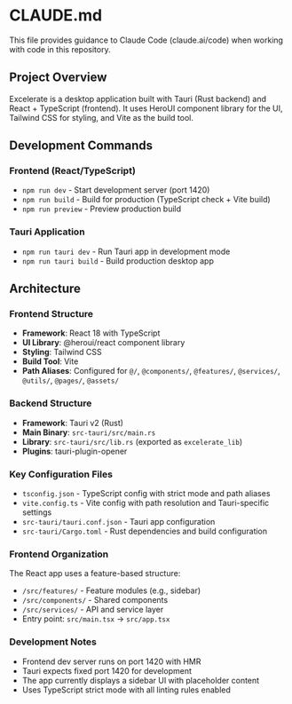 # CLAUDE.md

This file provides guidance to Claude Code (claude.ai/code) when working with code in this repository.

## Project Overview

Excelerate is a desktop application built with Tauri (Rust backend) and React + TypeScript (frontend). It uses HeroUI component library for the UI, Tailwind CSS for styling, and Vite as the build tool.

## Development Commands

### Frontend (React/TypeScript)
- `npm run dev` - Start development server (port 1420)
- `npm run build` - Build for production (TypeScript check + Vite build)
- `npm run preview` - Preview production build

### Tauri Application
- `npm run tauri dev` - Run Tauri app in development mode
- `npm run tauri build` - Build production desktop app

## Architecture

### Frontend Structure
- **Framework**: React 18 with TypeScript
- **UI Library**: @heroui/react component library
- **Styling**: Tailwind CSS
- **Build Tool**: Vite
- **Path Aliases**: Configured for `@/`, `@components/`, `@features/`, `@services/`, `@utils/`, `@pages/`, `@assets/`

### Backend Structure
- **Framework**: Tauri v2 (Rust)
- **Main Binary**: `src-tauri/src/main.rs`
- **Library**: `src-tauri/src/lib.rs` (exported as `excelerate_lib`)
- **Plugins**: tauri-plugin-opener

### Key Configuration Files
- `tsconfig.json` - TypeScript config with strict mode and path aliases
- `vite.config.ts` - Vite config with path resolution and Tauri-specific settings
- `src-tauri/tauri.conf.json` - Tauri app configuration
- `src-tauri/Cargo.toml` - Rust dependencies and build configuration

### Frontend Organization
The React app uses a feature-based structure:
- `/src/features/` - Feature modules (e.g., sidebar)
- `/src/components/` - Shared components
- `/src/services/` - API and service layer
- Entry point: `src/main.tsx` → `src/app.tsx`

### Development Notes
- Frontend dev server runs on port 1420 with HMR
- Tauri expects fixed port 1420 for development
- The app currently displays a sidebar UI with placeholder content
- Uses TypeScript strict mode with all linting rules enabled